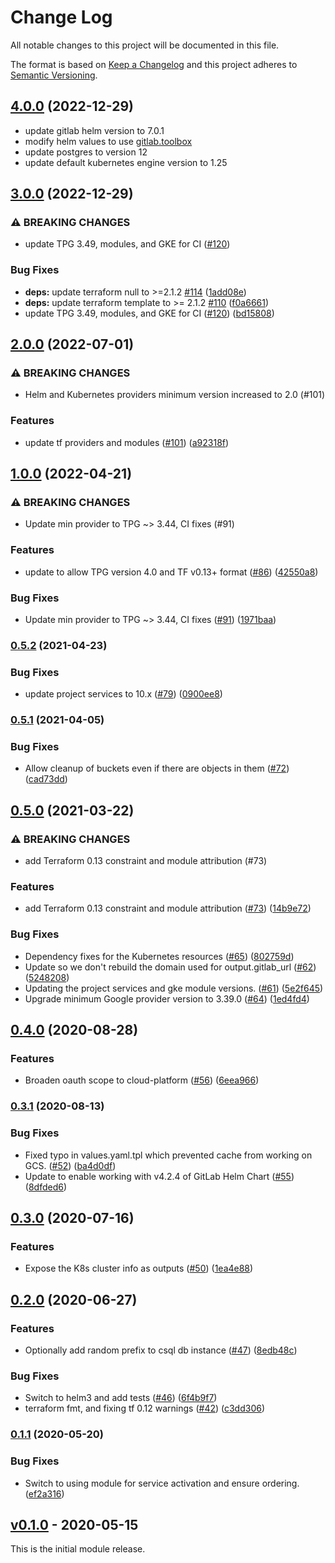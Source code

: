 # Change Log

All notable changes to this project will be documented in this file.

The format is based on [Keep a Changelog](http://keepachangelog.com/) and this
project adheres to [Semantic Versioning](http://semver.org/).

## [4.0.0](https://github.com/terraform-google-modules/terraform-google-gke-gitlab/compare/v2.0.0...v3.0.0) (2022-12-29)

* update gitlab helm version to 7.0.1
* modify helm values to use [gitlab.toolbox](https://gitlab.com/gitlab-org/charts/gitlab/-/issues/2832)
* update postgres to version 12
* update default kubernetes engine version to 1.25

## [3.0.0](https://github.com/terraform-google-modules/terraform-google-gke-gitlab/compare/v2.0.0...v3.0.0) (2022-12-29)


### ⚠ BREAKING CHANGES

* update TPG 3.49, modules, and GKE for CI ([#120](https://github.com/terraform-google-modules/terraform-google-gke-gitlab/issues/120))

### Bug Fixes

* **deps:** update terraform null to &gt;=2.1.2 [#114](https://github.com/terraform-google-modules/terraform-google-gke-gitlab/issues/114) ([1add08e](https://github.com/terraform-google-modules/terraform-google-gke-gitlab/commit/1add08e223b47eba09aaf3c67fc71269a7e10784))
* **deps:** update terraform template to &gt;= 2.1.2 [#110](https://github.com/terraform-google-modules/terraform-google-gke-gitlab/issues/110) ([f0a6661](https://github.com/terraform-google-modules/terraform-google-gke-gitlab/commit/f0a6661a4e680218a7d95364c197671132d084b0))
* update TPG 3.49, modules, and GKE for CI ([#120](https://github.com/terraform-google-modules/terraform-google-gke-gitlab/issues/120)) ([bd15808](https://github.com/terraform-google-modules/terraform-google-gke-gitlab/commit/bd158085005fa45bb975a85bf74f2d1a523ca4bb))

## [2.0.0](https://github.com/terraform-google-modules/terraform-google-gke-gitlab/compare/v1.0.0...v2.0.0) (2022-07-01)


### ⚠ BREAKING CHANGES

* Helm and Kubernetes providers minimum version increased to 2.0 (#101)

### Features

* update tf providers and modules ([#101](https://github.com/terraform-google-modules/terraform-google-gke-gitlab/issues/101)) ([a92318f](https://github.com/terraform-google-modules/terraform-google-gke-gitlab/commit/a92318ffdb2cbab815d394a4ea598ad96b2ae24c))

## [1.0.0](https://github.com/terraform-google-modules/terraform-google-gke-gitlab/compare/v0.5.2...v1.0.0) (2022-04-21)


### ⚠ BREAKING CHANGES

* Update min provider to TPG ~> 3.44, CI fixes (#91)

### Features

* update to allow TPG version 4.0 and TF v0.13+ format ([#86](https://github.com/terraform-google-modules/terraform-google-gke-gitlab/issues/86)) ([42550a8](https://github.com/terraform-google-modules/terraform-google-gke-gitlab/commit/42550a804eff1d14f0e51b43312031080e7a9926))


### Bug Fixes

* Update min provider to TPG ~> 3.44, CI fixes ([#91](https://github.com/terraform-google-modules/terraform-google-gke-gitlab/issues/91)) ([1971baa](https://github.com/terraform-google-modules/terraform-google-gke-gitlab/commit/1971baaf005070bf971e2b401293ec15f11b466f))

### [0.5.2](https://www.github.com/terraform-google-modules/terraform-google-gke-gitlab/compare/v0.5.1...v0.5.2) (2021-04-23)


### Bug Fixes

* update project services to 10.x ([#79](https://www.github.com/terraform-google-modules/terraform-google-gke-gitlab/issues/79)) ([0900ee8](https://www.github.com/terraform-google-modules/terraform-google-gke-gitlab/commit/0900ee8faf89a5091bcdc59ede2f6774d370001e))

### [0.5.1](https://www.github.com/terraform-google-modules/terraform-google-gke-gitlab/compare/v0.5.0...v0.5.1) (2021-04-05)


### Bug Fixes

* Allow cleanup of buckets even if there are objects in them ([#72](https://www.github.com/terraform-google-modules/terraform-google-gke-gitlab/issues/72)) ([cad73dd](https://www.github.com/terraform-google-modules/terraform-google-gke-gitlab/commit/cad73ddda1e69504ac51fa757cd1bc95621c0645))

## [0.5.0](https://www.github.com/terraform-google-modules/terraform-google-gke-gitlab/compare/v0.4.0...v0.5.0) (2021-03-22)


### ⚠ BREAKING CHANGES

* add Terraform 0.13 constraint and module attribution (#73)

### Features

* add Terraform 0.13 constraint and module attribution ([#73](https://www.github.com/terraform-google-modules/terraform-google-gke-gitlab/issues/73)) ([14b9e72](https://www.github.com/terraform-google-modules/terraform-google-gke-gitlab/commit/14b9e7212f36a8a96e8c76108343364f0914df56))


### Bug Fixes

* Dependency fixes for the Kubernetes resources ([#65](https://www.github.com/terraform-google-modules/terraform-google-gke-gitlab/issues/65)) ([802759d](https://www.github.com/terraform-google-modules/terraform-google-gke-gitlab/commit/802759d8cbac136b62ba027c3542c04991a84851))
* Update so we don't rebuild the domain used for output.gitlab_url ([#62](https://www.github.com/terraform-google-modules/terraform-google-gke-gitlab/issues/62)) ([5248208](https://www.github.com/terraform-google-modules/terraform-google-gke-gitlab/commit/52482084dc445525d48fbd737764822a9d69b172))
* Updating the project services and gke module versions. ([#61](https://www.github.com/terraform-google-modules/terraform-google-gke-gitlab/issues/61)) ([5e2f645](https://www.github.com/terraform-google-modules/terraform-google-gke-gitlab/commit/5e2f64573419dd31bf246c9fb90ff7f33d194a8e))
* Upgrade minimum Google provider version to 3.39.0 ([#64](https://www.github.com/terraform-google-modules/terraform-google-gke-gitlab/issues/64)) ([1ed4fd4](https://www.github.com/terraform-google-modules/terraform-google-gke-gitlab/commit/1ed4fd49075978dbb97683b7e534defcc2200956))

## [0.4.0](https://www.github.com/terraform-google-modules/terraform-google-gke-gitlab/compare/v0.3.1...v0.4.0) (2020-08-28)


### Features

* Broaden oauth scope to cloud-platform ([#56](https://www.github.com/terraform-google-modules/terraform-google-gke-gitlab/issues/56)) ([6eea966](https://www.github.com/terraform-google-modules/terraform-google-gke-gitlab/commit/6eea966f4ea4d5de2b5570f908ec756361ef8bcd))

### [0.3.1](https://www.github.com/terraform-google-modules/terraform-google-gke-gitlab/compare/v0.3.0...v0.3.1) (2020-08-13)


### Bug Fixes

* Fixed typo in values.yaml.tpl which prevented cache from working on GCS. ([#52](https://www.github.com/terraform-google-modules/terraform-google-gke-gitlab/issues/52)) ([ba4d0df](https://www.github.com/terraform-google-modules/terraform-google-gke-gitlab/commit/ba4d0df929627c75d76d7da1ad33f165b7d1a8a9))
* Update to enable working with v4.2.4 of GitLab Helm Chart ([#55](https://www.github.com/terraform-google-modules/terraform-google-gke-gitlab/issues/55)) ([8dfded6](https://www.github.com/terraform-google-modules/terraform-google-gke-gitlab/commit/8dfded6d6c9fd507740ce3968614f46fa10e4454))

## [0.3.0](https://www.github.com/terraform-google-modules/terraform-google-gke-gitlab/compare/v0.2.0...v0.3.0) (2020-07-16)


### Features

* Expose the K8s cluster info as outputs ([#50](https://www.github.com/terraform-google-modules/terraform-google-gke-gitlab/issues/50)) ([1ea4e88](https://www.github.com/terraform-google-modules/terraform-google-gke-gitlab/commit/1ea4e882d13b800ca213b89a27a134efc28d4afe))

## [0.2.0](https://www.github.com/terraform-google-modules/terraform-google-gke-gitlab/compare/v0.1.1...v0.2.0) (2020-06-27)


### Features

* Optionally add random prefix to csql db instance ([#47](https://www.github.com/terraform-google-modules/terraform-google-gke-gitlab/issues/47)) ([8edb48c](https://www.github.com/terraform-google-modules/terraform-google-gke-gitlab/commit/8edb48ce868f0ca9374213aae767a363f03474a7))


### Bug Fixes

* Switch to helm3 and add tests ([#46](https://www.github.com/terraform-google-modules/terraform-google-gke-gitlab/issues/46)) ([6f4b9f7](https://www.github.com/terraform-google-modules/terraform-google-gke-gitlab/commit/6f4b9f745c3f5a51e018b47d1ade7f9d32c36630))
* terraform fmt, and fixing tf 0.12 warnings ([#42](https://www.github.com/terraform-google-modules/terraform-google-gke-gitlab/issues/42)) ([c3dd306](https://www.github.com/terraform-google-modules/terraform-google-gke-gitlab/commit/c3dd306bb46ed92cfac24be0ad7e680ae769f6dd))

### [0.1.1](https://www.github.com/terraform-google-modules/terraform-google-gke-gitlab/compare/v0.1.0...v0.1.1) (2020-05-20)


### Bug Fixes

* Switch to using module for service activation and ensure ordering. ([ef2a316](https://www.github.com/terraform-google-modules/terraform-google-gke-gitlab/commit/ef2a3166a2746e6544c3c33f5aba7a19d5034765))

## [v0.1.0](https://github.com/terraform-google-modules/terraform-google-gke-gitlab/releases/tag/v0.1.0) - 2020-05-15
This is the initial module release.

